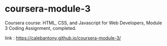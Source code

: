 # coursera-module-3

Coursera course: HTML, CSS, and Javascript for Web Developers, Module 3 Coding Assignment, completed.

link :  https://calebantony.github.io/coursera-module-3/
